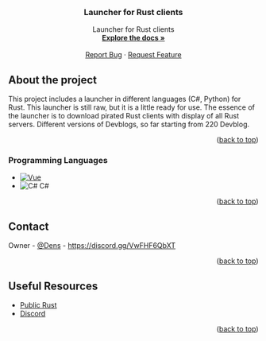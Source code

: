 <!-- Improved compatibility of back to top link: See: https://github.com/othneildrew/Best-README-Template/pull/73 -->
<a id="readme-top"></a>
<!--
*** Thanks for checking out the Best-README-Template. If you have a suggestion
*** that would make this better, please fork the repo and create a pull request
*** or simply open an issue with the tag "enhancement".
*** Don't forget to give the project a star!
*** Thanks again! Now go create something AMAZING! :D
-->







<!-- PROJECT LOGO -->
<br />
<div align="center">
  <a 
    <img src="https://i.ibb.co/xtN6C1hX/Picsart-25-02-08-23-50-14-428.png" alt="Logo" width="80" height="80">
  </a>

  <h3 align="center">Launcher for Rust clients</h3>

  <p align="center">
    Launcher for Rust clients
    <br />
    <a href="https://github.com/dens09/RustLauncher/"><strong>Explore the docs »</strong></a>
    <br />
    <br />    
    <a href="https://github.com/dens09/RustLauncher/issues/new?labels=bug">Report Bug</a>
    &middot;
    <a href="https://github.com/dens09/RustLauncher/issues/new?labels=enchancement">Request Feature</a>
  </p>
</div>




<!-- ABOUT THE PROJECT -->
## About the project



This project includes a launcher in different languages ​​(C#, Python) for Rust.
This launcher is still raw, but it is a little ready for use.
The essence of the launcher is to download pirated Rust clients with display of all Rust servers.
Different versions of Devblogs, so far starting from 220 Devblog.



<p align="right">(<a href="#readme-top">back to top</a>)</p>



### Programming Languages

* [![Vue][Vue.js]][Vue-url]
* ![C#][Angular.io] C#

<p align="right">(<a href="#readme-top">back to top</a>)</p>




<!-- CONTACT -->
## Contact

Owner - [@Dens](https://steamcommunity.com/profiles/76561199627817501/) - https://discord.gg/VwFHF6QbXT



<p align="right">(<a href="#readme-top">back to top</a>)</p>



<!-- ACKNOWLEDGMENTS -->
## Useful Resources


* [Public Rust](https://github.com/dens09/)
* [Discord](https://discord.gg/VwFHF6QbXT)


<p align="right">(<a href="#readme-top">back to top</a>)</p>

[Vue.js]: https://img.shields.io/badge/Python-000000?style=for-the-badge&logo=python&logoColor=white
[Vue-url]: https://www.python.org/
[Angular.io]: https://img.icons8.com/?size=20&id=45490&format=png&color=000000
